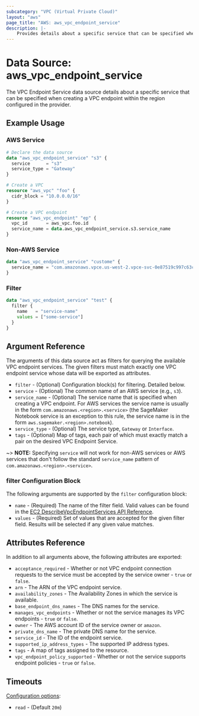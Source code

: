 ```yaml
---
subcategory: "VPC (Virtual Private Cloud)"
layout: "aws"
page_title: "AWS: aws_vpc_endpoint_service"
description: |-
    Provides details about a specific service that can be specified when creating a VPC endpoint.
---
```


# Data Source: aws_vpc_endpoint_service

The VPC Endpoint Service data source details about a specific service that
can be specified when creating a VPC endpoint within the region configured in the provider.

## Example Usage

### AWS Service

```terraform
# Declare the data source
data "aws_vpc_endpoint_service" "s3" {
  service      = "s3"
  service_type = "Gateway"
}

# Create a VPC
resource "aws_vpc" "foo" {
  cidr_block = "10.0.0.0/16"
}

# Create a VPC endpoint
resource "aws_vpc_endpoint" "ep" {
  vpc_id       = aws_vpc.foo.id
  service_name = data.aws_vpc_endpoint_service.s3.service_name
}
```

### Non-AWS Service

```terraform
data "aws_vpc_endpoint_service" "custome" {
  service_name = "com.amazonaws.vpce.us-west-2.vpce-svc-0e87519c997c63cd8"
}
```

### Filter

```terraform
data "aws_vpc_endpoint_service" "test" {
  filter {
    name   = "service-name"
    values = ["some-service"]
  }
}
```

## Argument Reference

The arguments of this data source act as filters for querying the available VPC endpoint services.
The given filters must match exactly one VPC endpoint service whose data will be exported as attributes.

* `filter` - (Optional) Configuration block(s) for filtering. Detailed below.
* `service` - (Optional) The common name of an AWS service (e.g., `s3`).
* `service_name` - (Optional) The service name that is specified when creating a VPC endpoint. For AWS services the service name is usually in the form `com.amazonaws.<region>.<service>` (the SageMaker Notebook service is an exception to this rule, the service name is in the form `aws.sagemaker.<region>.notebook`).
* `service_type` - (Optional) The service type, `Gateway` or `Interface`.
* `tags` - (Optional) Map of tags, each pair of which must exactly match a pair on the desired VPC Endpoint Service.

~> **NOTE:** Specifying `service` will not work for non-AWS services or AWS services that don't follow the standard `service_name` pattern of `com.amazonaws.<region>.<service>`.

### filter Configuration Block

The following arguments are supported by the `filter` configuration block:

* `name` - (Required) The name of the filter field. Valid values can be found in the [EC2 DescribeVpcEndpointServices API Reference](https://docs.aws.amazon.com/AWSEC2/latest/APIReference/API_DescribeVpcEndpointServices.html).
* `values` - (Required) Set of values that are accepted for the given filter field. Results will be selected if any given value matches.

## Attributes Reference

In addition to all arguments above, the following attributes are exported:

* `acceptance_required` - Whether or not VPC endpoint connection requests to the service must be accepted by the service owner - `true` or `false`.
* `arn` - The ARN of the VPC endpoint service.
* `availability_zones` - The Availability Zones in which the service is available.
* `base_endpoint_dns_names` - The DNS names for the service.
* `manages_vpc_endpoints` - Whether or not the service manages its VPC endpoints - `true` or `false`.
* `owner` - The AWS account ID of the service owner or `amazon`.
* `private_dns_name` - The private DNS name for the service.
* `service_id` - The ID of the endpoint service.
* `supported_ip_address_types` - The supported IP address types.
* `tags` - A map of tags assigned to the resource.
* `vpc_endpoint_policy_supported` - Whether or not the service supports endpoint policies - `true` or `false`.

## Timeouts

[Configuration options](https://www.terraform.io/docs/configuration/blocks/resources/syntax.html#operation-timeouts):

- `read` - (Default `20m`)

